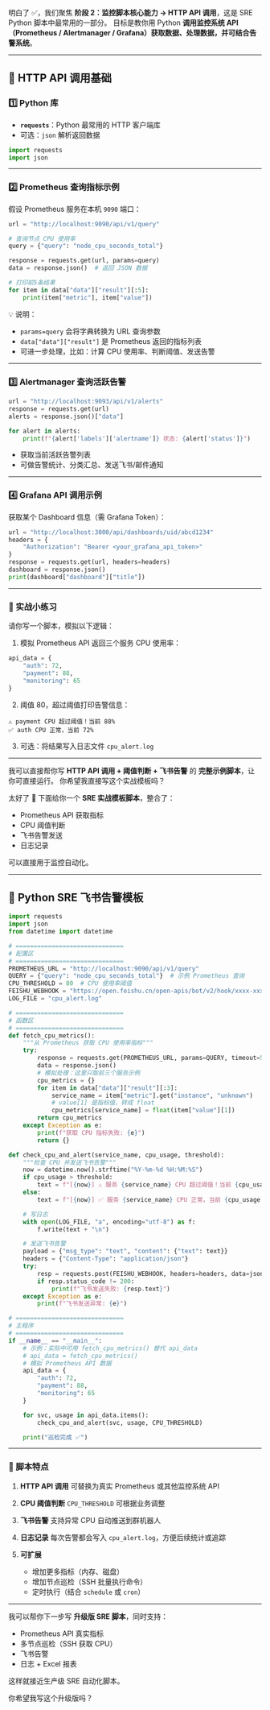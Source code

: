 明白了 ✅，我们聚焦 **阶段 2：监控脚本核心能力 → HTTP API 调用**，这是 SRE Python 脚本中最常用的一部分。
目标是教你用 Python **调用监控系统 API（Prometheus / Alertmanager / Grafana）获取数据、处理数据，并可结合告警系统**。

---

## 🧭 HTTP API 调用基础

### 1️⃣ Python 库

* **`requests`**：Python 最常用的 HTTP 客户端库
* 可选：`json` 解析返回数据

```python
import requests
import json
```

---

### 2️⃣ Prometheus 查询指标示例

假设 Prometheus 服务在本机 `9090` 端口：

```python
url = "http://localhost:9090/api/v1/query"

# 查询节点 CPU 使用率
query = {"query": "node_cpu_seconds_total"}

response = requests.get(url, params=query)
data = response.json()  # 返回 JSON 数据

# 打印前5条结果
for item in data["data"]["result"][:5]:
    print(item["metric"], item["value"])
```

💡 说明：

* `params=query` 会将字典转换为 URL 查询参数
* `data["data"]["result"]` 是 Prometheus 返回的指标列表
* 可进一步处理，比如：计算 CPU 使用率、判断阈值、发送告警

---

### 3️⃣ Alertmanager 查询活跃告警

```python
url = "http://localhost:9093/api/v1/alerts"
response = requests.get(url)
alerts = response.json()["data"]

for alert in alerts:
    print(f"{alert['labels']['alertname']} 状态: {alert['status']}")
```

* 获取当前活跃告警列表
* 可做告警统计、分类汇总、发送飞书/邮件通知

---

### 4️⃣ Grafana API 调用示例

获取某个 Dashboard 信息（需 Grafana Token）：

```python
url = "http://localhost:3000/api/dashboards/uid/abcd1234"
headers = {
    "Authorization": "Bearer <your_grafana_api_token>"
}
response = requests.get(url, headers=headers)
dashboard = response.json()
print(dashboard["dashboard"]["title"])
```

---

### 🔧 实战小练习

请你写一个脚本，模拟以下逻辑：

1. 模拟 Prometheus API 返回三个服务 CPU 使用率：

```python
api_data = {
    "auth": 72,
    "payment": 88,
    "monitoring": 65
}
```

2. 阈值 80，超过阈值打印告警信息：

```
⚠️ payment CPU 超过阈值！当前 88%
✅ auth CPU 正常，当前 72%
```

3. 可选：将结果写入日志文件 `cpu_alert.log`

---

我可以直接帮你写 **HTTP API 调用 + 阈值判断 + 飞书告警** 的 **完整示例脚本**，让你可直接运行。
你希望我直接写这个实战模板吗？


太好了 🚀
下面给你一个 **SRE 实战模板脚本**，整合了：

* Prometheus API 获取指标
* CPU 阈值判断
* 飞书告警发送
* 日志记录

可以直接用于监控自动化。

---

## 🧩 Python SRE 飞书告警模板

```python
import requests
import json
from datetime import datetime

# ==============================
# 配置区
# ==============================
PROMETHEUS_URL = "http://localhost:9090/api/v1/query"
QUERY = {"query": "node_cpu_seconds_total"}  # 示例 Prometheus 查询
CPU_THRESHOLD = 80  # CPU 使用率阈值
FEISHU_WEBHOOK = "https://open.feishu.cn/open-apis/bot/v2/hook/xxxx-xxxx-xxxx"
LOG_FILE = "cpu_alert.log"

# ==============================
# 函数区
# ==============================
def fetch_cpu_metrics():
    """从 Prometheus 获取 CPU 使用率指标"""
    try:
        response = requests.get(PROMETHEUS_URL, params=QUERY, timeout=5)
        data = response.json()
        # 模拟处理：这里只取前三个服务示例
        cpu_metrics = {}
        for item in data["data"]["result"][:3]:
            service_name = item["metric"].get("instance", "unknown")
            # value[1] 是指标值，转成 float
            cpu_metrics[service_name] = float(item["value"][1])
        return cpu_metrics
    except Exception as e:
        print(f"获取 CPU 指标失败: {e}")
        return {}

def check_cpu_and_alert(service_name, cpu_usage, threshold):
    """检查 CPU 并发送飞书告警"""
    now = datetime.now().strftime("%Y-%m-%d %H:%M:%S")
    if cpu_usage > threshold:
        text = f"[{now}] ⚠️ 服务 {service_name} CPU 超过阈值！当前 {cpu_usage:.2f}%"
    else:
        text = f"[{now}] ✅ 服务 {service_name} CPU 正常，当前 {cpu_usage:.2f}%"

    # 写日志
    with open(LOG_FILE, "a", encoding="utf-8") as f:
        f.write(text + "\n")

    # 发送飞书告警
    payload = {"msg_type": "text", "content": {"text": text}}
    headers = {"Content-Type": "application/json"}
    try:
        resp = requests.post(FEISHU_WEBHOOK, headers=headers, data=json.dumps(payload), timeout=5)
        if resp.status_code != 200:
            print(f"飞书发送失败: {resp.text}")
    except Exception as e:
        print(f"飞书发送异常: {e}")

# ==============================
# 主程序
# ==============================
if __name__ == "__main__":
    # 示例：实际中可用 fetch_cpu_metrics() 替代 api_data
    # api_data = fetch_cpu_metrics()
    # 模拟 Prometheus API 数据
    api_data = {
        "auth": 72,
        "payment": 88,
        "monitoring": 65
    }

    for svc, usage in api_data.items():
        check_cpu_and_alert(svc, usage, CPU_THRESHOLD)

    print("巡检完成 ✅")
```

---

### 🔹 脚本特点

1. **HTTP API 调用**
   可替换为真实 Prometheus 或其他监控系统 API

2. **CPU 阈值判断**
   `CPU_THRESHOLD` 可根据业务调整

3. **飞书告警**
   支持异常 CPU 自动推送到群机器人

4. **日志记录**
   每次告警都会写入 `cpu_alert.log`，方便后续统计或追踪

5. **可扩展**

   * 增加更多指标（内存、磁盘）
   * 增加节点巡检（SSH 批量执行命令）
   * 定时执行（结合 `schedule` 或 `cron`）

---

我可以帮你下一步写 **升级版 SRE 脚本**，同时支持：

* Prometheus API 真实指标
* 多节点巡检（SSH 获取 CPU）
* 飞书告警
* 日志 + Excel 报表

这样就接近生产级 SRE 自动化脚本。

你希望我写这个升级版吗？


